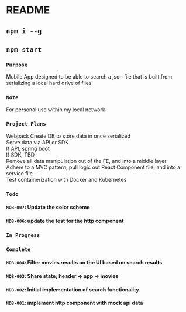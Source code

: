 # README

## `npm i --g`

## `npm start`

### `Purpose`
Mobile App designed to be able to search a json file that is built from serializing a local hard drive of files

### `Note`
For personal use within my local network

### `Project Plans`
Webpack
Create DB to store data in once serialized  
Serve data via API or SDK  
    If API, spring boot  
    If SDK, TBD  
Remove all data manipulation out of the FE, and into a middle layer  
Adhere to a MVC pattern; pull logic out React Component file, and into a service file  
Test containerization with Docker and Kubernetes  

### `Todo`
#### `MDB-007`: Update the color scheme
#### `MDB-006`: update the test for the http component

### `In Progress`

### `Complete`

#### `MDB-004`: Filter movies results on the UI based on search results
#### `MDB-003`: Share state; header -> app -> movies
#### `MDB-002`: Initial implementation of search functionality
#### `MDB-001`: implement http component with mock api data
